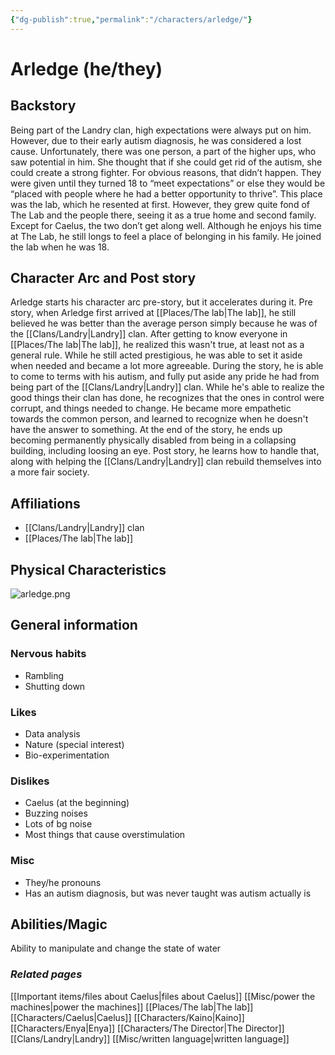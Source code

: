 ```yaml
---
{"dg-publish":true,"permalink":"/characters/arledge/"}
---
```


# Arledge (he/they)
## Backstory
Being part of the Landry clan, high expectations were always put on him. However, due to their early autism diagnosis, he was considered a lost cause. Unfortunately, there was one person, a part of the higher ups, who saw potential in him. She thought that if she could get rid of the autism, she could create a strong fighter. For obvious reasons, that didn’t happen. They were given until they turned 18 to “meet expectations” or else they would be “placed with people where he had a better opportunity to thrive”. This place was the lab, which he resented at first. However, they grew quite fond of The Lab and the people there, seeing it as a true home and second family. Except for Caelus, the two don’t get along well. Although he enjoys his time at The Lab, he still longs to feel a place of belonging in his family. He joined the lab when he was 18.
## Character Arc and Post story
Arledge starts his character arc pre-story, but it accelerates during it. Pre story, when Arledge first arrived at [[Places/The lab\|The lab]], he still believed he was better than the average person simply because he was of the [[Clans/Landry\|Landry]] clan. After getting to know everyone in [[Places/The lab\|The lab]], he realized this wasn't true, at least not as a general rule. While he still acted prestigious, he was able to set it aside when needed and became a lot more agreeable. During the story, he is able to come to terms with his autism, and fully put aside any pride he had from being part of the [[Clans/Landry\|Landry]] clan. While he's able to realize the good things their clan has done, he recognizes that the ones in control were corrupt, and things needed to change. He became more empathetic towards the common person, and learned to recognize when he doesn't have the answer to something. At the end of the story, he ends up becoming permanently physically disabled from being in a collapsing building, including loosing an eye. Post story, he learns how to handle that, along with helping the [[Clans/Landry\|Landry]] clan rebuild themselves into a more fair society.
## Affiliations
- [[Clans/Landry\|Landry]] clan
- [[Places/The lab\|The lab]]
## Physical Characteristics
![arledge.png](/img/user/pngs/arledge.png)
## General information
### Nervous habits
- Rambling
- Shutting down
### Likes
- Data analysis
- Nature (special interest)
- Bio-experimentation
### Dislikes
- Caelus (at the beginning)
- Buzzing noises
- Lots of bg noise
- Most things that cause overstimulation
### Misc
- They/he pronouns
- Has an autism diagnosis, but was never taught was autism actually is
## Abilities/Magic
Ability to manipulate and change the state of water

### *Related pages*
[[Important items/files about Caelus\|files about Caelus]]
[[Misc/power the machines\|power the machines]]
[[Places/The lab\|The lab]]
[[Characters/Caelus\|Caelus]]
[[Characters/Kaino\|Kaino]]
[[Characters/Enya\|Enya]]
[[Characters/The Director\|The Director]]
[[Clans/Landry\|Landry]]
[[Misc/written language\|written language]]